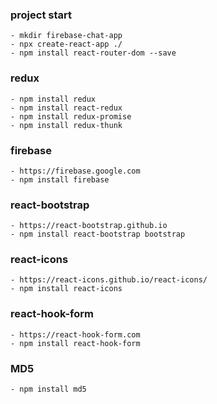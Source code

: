 
### project start
```
- mkdir firebase-chat-app
- npx create-react-app ./
- npm install react-router-dom --save
```

### redux
```
- npm install redux
- npm install react-redux
- npm install redux-promise
- npm install redux-thunk
```

### firebase
```
- https://firebase.google.com
- npm install firebase
```

### react-bootstrap
```
- https://react-bootstrap.github.io
- npm install react-bootstrap bootstrap
```

### react-icons
```
- https://react-icons.github.io/react-icons/
- npm install react-icons
```

### react-hook-form
```
- https://react-hook-form.com
- npm install react-hook-form
```

### MD5
```
- npm install md5
```